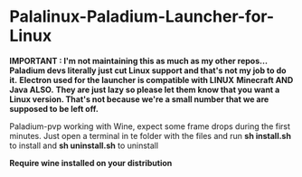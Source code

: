 # Palalinux-Paladium-Launcher-for-Linux
**IMPORTANT : I'm not maintaining this as much as my other repos... Paladium devs literally just cut Linux support and that's not my job to do it.**
**Electron used for the launcher is compatible with LINUX**
**Minecraft AND Java ALSO.**
**They are just lazy so please let them know that you want a Linux version. That's not because we're a small number that we are supposed to be left off.**


Paladium-pvp working with Wine, expect some frame drops during the first minutes.
Just open a terminal in te folder with the files and run **sh install.sh** to install and **sh uninstall.sh** to uninstall

**Require wine installed on your distribution**
